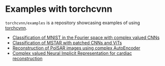 # Examples with torchcvnn

`torchcvnn/examples` is a repository showcasing examples of using [torchcvnn](https://www.github.com/torchcvnn/torchcvnn).

- [Classification of MNIST in the Fourier space with complex valued CNNs](./mnist_conv/README.md)
- [Classification of MSTAR with patched CNNs and ViTs](./mstar_classification/README.md)
- [Reconstruction of PolSAR images using complex AutoEncoder](https://github.com/QuentinGABOT/RADARConference24-Complex-AE)
- [Complex valued Neural Implicit Representation for cardiac reconstruction](./nir_cinejense/README.md)
